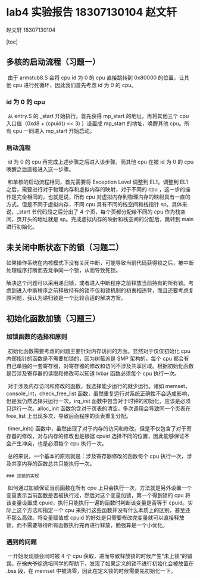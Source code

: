 # lab4 实验报告 18307130104 赵文轩

赵文轩 18307130104

[toc]

## 多核的启动流程（习题一）

​	由于 armstub8.S 会将 cpu id 为 0 的 cpu 直接跳转到 0x80000 的位置，让其他 cpu 进行死循环，因此我们首先考虑 id 为 0  的 cpu。

### id 为 0 的 cpu 

​	从 entry.S 的 _start 开始执行。首先获得 mp_start 的地址，再将其他三个 cpu 入口值（0xd8 + (cpuid() << 3) ）设置成 mp_start 的地址，唤醒其他 cpu。所有 cpu 一同进入 mp_start 开始启动。

### 启动流程

​	id 为 0 的 cpu 再完成上述步骤之后进入该步骤。而其他 cpu 在被 id 为 0 的 cpu 唤醒之后直接进入这一步骤。	

​	和单核的启动流程相同，首先需要将 Exception Level 调整到 EL1。调整到 EL1 之后，需要进行对于物理内存和虚拟内存的映射，对于不同的 cpu ，这一步的操作是完全相同的，也就是说，所有 cpu 对虚拟内存到物理内存的映射具有一直的方式。但是不同于虚拟内存，不同 cpu 具有不同的栈空间和栈指针 sp。具体来说，_start 节代码段之后分出了 4 个页，每个页都分配给不同的 cpu 作为栈空间，页开头的地址就是 sp。完成虚拟内存的映射和栈空间的分配后，跳转到 main 进行初始化。

## 未关闭中断状态下的锁（习题二）

​	如果操作系统在内核模式下没有关闭中断，可能导致当前代码获得锁之后，被中断处理程序打断而去竞争同一个锁，从而导致死锁。

​	解决这个问题可以采用递归锁，或者进入中断程序之前释放当前持有的所有锁。考虑到进入中断程序之前释放持有的锁不仅和锁机制的初衷相违背，而且还要考虑复原问题，我认为递归锁是一个比较合适的解决方案。

## 初始化函数加锁（习题三）	

### 加锁函数的选择和原则

​	初始化函数需要考虑的问题主要针对内存访问的方面。显然对于仅仅初始化 cpu 内部指针的函数是不需要加锁的，因为树莓派是 SMP 架构的，每个 cpu 都会有自己单独的一套寄存器，对寄存器的修改和访问不涉及共享区域。根据初始化函数是否涉及寄存器的读取和修改可以知道 lvbar 函数必须每个 cpu 执行一次。

​	对于涉及内存访问和修改的函数，我选择能少运行的就少运行。诸如 memset，console_int，check_free_list 函数，虽然重复运行对系统正确性不会造成影响，但是我仍然选择只运行一次。irq_init 函数中包含对于时钟的初始化，应该是必须只运行一次。alloc_init 函数包含对于页表的清空，多次调用会导致同一个页表在 free_list 上出现多次，导致后面程序的页表重复分配。

​	timer_init() 函数中，虽然出现了对于内存的访问和修改。但是不仅包含了对于寄存器的修改，对与内存的修改也是根据 cpuid 选择不同的位置，因此能够保证不会产生冲突，也是必须每个 cpu 执行一次。

​	总的来说，一个基本的原则就是：涉及寄存器修改的函数每个 cpu 执行一次，涉及共享内存的函数总共只能执行一次。

	### 加锁的实现

​	如何通过加锁保证当前函数在所有 cpu 上只会执行一次，方法就是另外设置一个变量表示当前函数是否被执行过，然后对这个变量加锁，第一个得到锁的 cpu 将该变量设置成 cpuid，执行只能执行一遍的函数时判断该变量是否等于 cpuid。实际上这个方法和指定一个 cpu 来执行这些函数并没有什么本质上的区别，甚至还不那么高效。将变量赋值成 cpuid 的好处是只需要修改完变量就可以直接释放锁，而不需要等待所有函数执行完再进行释放，勉强算是一个小优化。

### 遇到的问题

​	一开始发现锁会同时被 4 个 cpu 获取，进而导致释放锁的时候产生“未上锁“的错误。在~~徐大爷~~徐逸培同学的帮助下，发现了如果定义的锁不进行初始化会被放置在 .bss 段，在 memset 中被清零，因此在定义锁的时候需要先初始化一下。